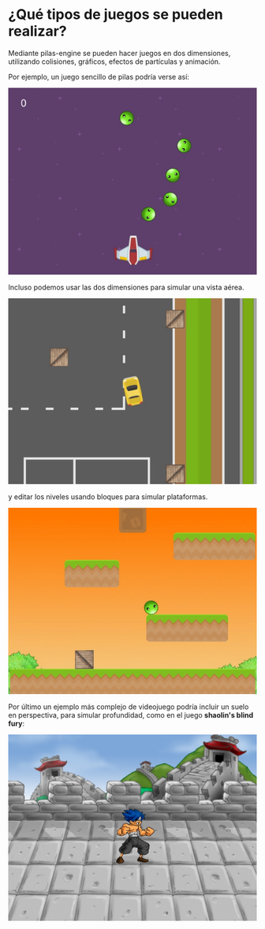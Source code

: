 # ¿Qué tipos de juegos se pueden realizar?

Mediante pilas-engine se pueden hacer juegos en dos
dimensiones, utilizando colisiones, gráficos, efectos
de partículas y animación.

Por ejemplo, un juego sencillo de pilas podría verse así:

![](imagenes/que_juegos/naves.jpg)


Incluso podemos usar las dos dimensiones para simular
una vista aérea.

![](imagenes/que_juegos/autos.jpg)

y editar los niveles usando bloques para simular plataformas.

![](imagenes/que_juegos/plataformas.jpg)


Por último un ejemplo más complejo de videojuego podría
incluir un suelo en perspectiva, para simular profundidad, como
en el juego **shaolin's blind fury**:

![](imagenes/que_juegos/perspectiva.jpg)
